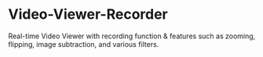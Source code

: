 # Video-Viewer-Recorder
Real-time Video Viewer with recording function &amp; features such as zooming, flipping, image subtraction, and various filters. 
